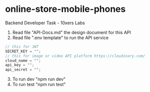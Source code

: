 # online-store-mobile-phones

Backend Developer Task - 10xers Labs

1. Read file "API-Docs.md" the design document for this API
2. Read file ".env template" to run the API service

```js
// this for JWT
SECRET_KEY = "";
// this for image or video API platform https://cloudinary.com/
cloud_name = "";
api_key = "";
api_secret = "";
```

3. To run dev "npm run dev"
4. To run test "npm run test"
